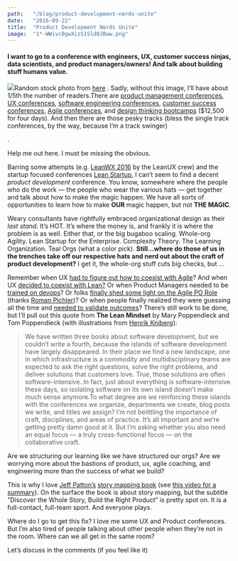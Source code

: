 ```yaml
---
path:	"/blog/product-development-nerds-unite"
date:	"2016-09-22"
title:	"Product Development Nerds Unite"
image:	"1*-WWivcBgwXizS1Sld8JBww.png"
---
```


#### I want to go to a conference with engineers, UX, customer success ninjas, data scientists, and product managers/owners! And talk about building stuff humans value.

![](/images/1*-WWivcBgwXizS1Sld8JBww.png)Random stock photo from [here](http://www.onlineschoolscenter.com/30-high-paying-trade-school-degrees/) . Sadly, without this image, I’ll have about 1/5th the number of readers.There are [product management conferences](http://www.mindtheproduct.com/), [UX conferences](https://www.uxstrat.com/), [software engineering conferences](https://chefconf.chef.io/), [customer success conferences](http://www.gainsight.com/pulse/), [Agile conferences](https://www.agilealliance.org/agile2016/), and [design thinking bootcamps](http://www.gsb.stanford.edu/exec-ed/programs/design-thinking-boot-camp) ($12,500 for four days). And then there are those pesky tracks (bless the single track conferences, by the way, because I’m a track swinger)

.

Help me out here. I must be missing the obvious.

Barring some attempts (e.g. [LeanWX 2016](http://2016.leanuxnyc.co/about-us/) by the LeanUX crew) and the startup focused conferences [Lean Startup](http://leanstartup.co/2016-conference/?gclid=CjwKEAjw34i_BRDH9fbylbDJw1gSJAAvIFqUwtVJHkqNskV-CCBBNGgdg_f7JK2WrWfHX20Q_V7maRoCzSDw_wcB), I can’t seem to find a decent *product development* conference. You know, somewhere where the people who do the work — the people who wear the various hats — get together and talk about how to make the magic happen. We have all sorts of opportunities to learn how to make **OUR** magic happen, but not **THE MAGIC**.

Weary consultants have rightfully embraced organizational design as their *last stand*. It’s HOT. It’s where the money is, and frankly it is where the problem is as well. Either that, or the big bugaboo scaling. Whole-org Agility. Lean Startup for the Enterprise. Complexity Theory. The Learning Organization. Teal Orgs (what a color pick). **Still…where do those of us in the trenches take off our respective hats and nerd out about the craft of product development?** I get it, the whole-org stuff cuts big checks, but …

Remember when UX [had to figure out how to coexist with Agile](http://www.uxmatters.com/mt/archives/2011/04/integrating-ux-into-agile-development.php)? And when UX [decided to coexist with Lean?](https://www.uxpin.com/studio/blog/lean-ux-vs-agile-ux-is-there-a-difference/) Or when Product Managers needed to be [trained on devops](http://www.mindtheproduct.com/2016/02/what-the-hell-are-ci-cd-and-devops-a-cheatsheet-for-the-rest-of-us/)? Or folks [finally shed some light on the Agile PO Role](http://www.romanpichler.com/blog/the-product-owner-responsibilities/) (thanks [Roman Pichler](https://medium.com/u/9562e5263e32))? Or when people finally realized they were guessing all the time and [needed to validate outcomes](https://www.thoughtworks.com/insights/blog/how-implement-hypothesis-driven-development)? There’s still work to be done, but I’ll pull out this quote from **The Lean Mindset** by Mary Poppendieck and Tom Poppendieck (with illustrations from [Henrik Kniberg](https://medium.com/u/3ccad081c81a)):


> We have written three books about software development, but we couldn’t write a fourth, because the islands of software development have largely disappeared. In their place we find a new landscape, one in which infrastructure is a commodity and multidisciplinary teams are expected to ask the right questions, solve the right problems, and deliver solutions that customers love. True, those solutions are often software-intensive. In fact, just about everything is software-intensive these days, so isolating software on its own island doesn’t make much sense anymore.To what degree are we reinforcing these islands with the conferences we organize, departments we create, blog posts we write, and titles we assign? I’m not belittling the importance of craft, disciplines, and areas of practice. It’s all important and we’re getting pretty damn good at it. But I’m asking whether you also need an equal focus — a truly cross-functional focus — on the collaborative craft.

Are we structuring our learning like we have structured our orgs? Are we worrying more about the bastions of product, ux, agile coaching, and engineering more than the success of what we build?

This is why I love [Jeff Patton’s](https://twitter.com/jeffpatton?lang=en) [story mapping book](http://shop.oreilly.com/product/0636920033851.do) (see [this video for a summary](https://www.youtube.com/watch?v=5R1z8POfvgQ)). On the surface the book is about story mapping, but the subtitle “Discover the Whole Story, Build the Right Product” is pretty spot on. It is a full-contact, full-team sport. And everyone plays.

Where do I go to get this fix? I love me some UX and Product conferences. But I’m also tired of people talking about other people when they’re not in the room. Where can we all get in the same room?

Let’s discuss in the comments (if you feel like it)

